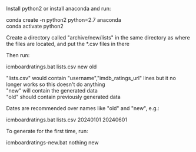 Install python2 or install anaconda and run:

conda create -n python2 python=2.7 anaconda  
conda activate python2

Create a directory called "archive/new/lists" in the same directory as where the files are located, and put the *.csv files in there

Then run:

icmboardratings.bat lists.csv new old

"lists.csv" would contain "username","imdb_ratings_url" lines but it no longer works so this doesn't do anything  
"new" will contain the generated data  
"old" should contain previously generated data

Dates are recommended over names like "old" and "new", e.g.:

icmboardratings.bat lists.csv 20240101 20240601

To generate for the first time, run:

icmboardratings-new.bat nothing new
